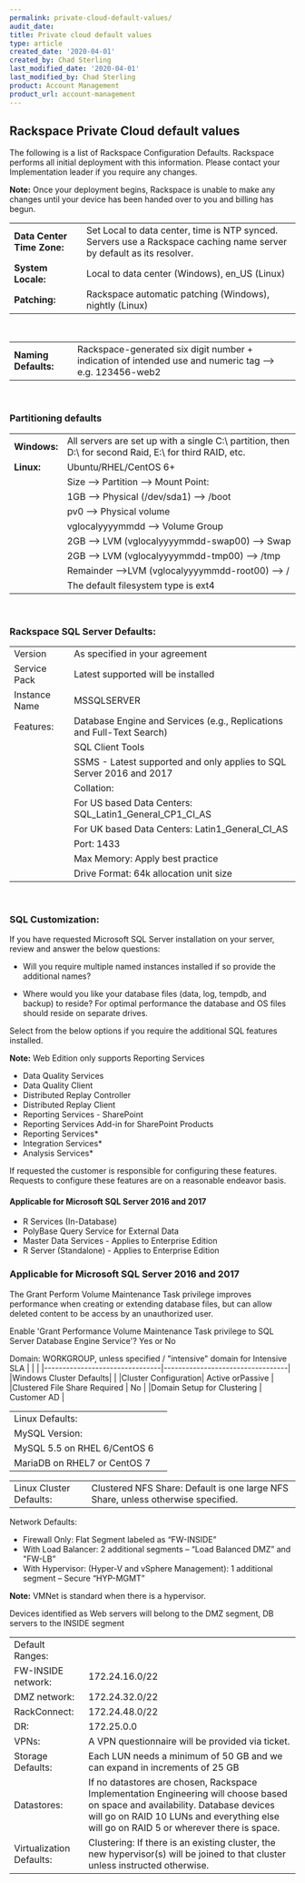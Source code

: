 ```yaml
---
permalink: private-cloud-default-values/
audit_date:
title: Private cloud default values
type: article
created_date: '2020-04-01'
created_by: Chad Sterling
last_modified_date: '2020-04-01'
last_modified_by: Chad Sterling
product: Account Management
product_url: account-management
---
```


## Rackspace Private Cloud default values
The following is a list of Rackspace Configuration Defaults. Rackspace performs all initial deployment with this information. Please contact your Implementation leader if you require any changes.

**Note:** Once your deployment begins, Rackspace is unable to make any changes until your device has been handed over to you and billing has begun.

|                                |                                  |
|--------------------------------|----------------------------------|
|**Data Center Time Zone:**      | Set Local to data center, time is NTP synced. Servers use a Rackspace caching name server by default as its resolver.|
|**System Locale:** | Local to data center (Windows), en_US (Linux)|
|**Patching:** | Rackspace automatic patching (Windows), nightly (Linux)|

&nbsp;

|                                |                                  |
|--------------------------------|----------------------------------|
|**Naming Defaults:**| Rackspace-generated six digit number + indication of intended use and numeric tag --> e.g. 123456-web2|

&nbsp;

### Partitioning defaults
|                                |                                  |
|--------------------------------|----------------------------------|
|**Windows:**|  All servers are set up with a single C:\ partition, then D:\ for second Raid, E:\ for third RAID, etc.|
|**Linux:**| Ubuntu/RHEL/CentOS 6+|          |
|  |Size --> Partition --> Mount Point:|
|  |1GB --> Physical (/dev/sda1) --> /boot|
|  |pv0 --> Physical volume|
|  |vglocalyyyymmdd --> Volume Group|
|  |2GB --> LVM (vglocalyyyymmdd-swap00) --> Swap|
|  |2GB --> LVM (vglocalyyyymmdd-tmp00) --> /tmp|
|  |Remainder -->LVM (vglocalyyyymmdd-root00) --> /|
|  |The default filesystem type is ext4|

&nbsp;
### Rackspace SQL Server Defaults:
|                                |                                  |
|--------------------------------|----------------------------------|
|Version| As specified in your agreement|
|Service Pack| Latest supported will be installed|
|Instance Name| MSSQLSERVER|
|Features: |Database Engine and Services (e.g., Replications and Full-Text Search)|
| |SQL Client Tools|
| |SSMS - Latest supported and only applies to SQL Server 2016 and 2017|
| |Collation:|
| |For US based Data Centers: SQL_Latin1_General_CP1_CI_AS|
| |For UK based Data Centers: Latin1_General_CI_AS|
| |Port: 1433|
| |Max Memory: Apply best practice|
| |Drive Format: 64k allocation unit size|

&nbsp;


### SQL Customization:
If you have requested Microsoft SQL Server installation on your server, review and answer the below questions:

- Will you require multiple named instances installed if so provide the additional names?

- Where would you like your database files (data, log, tempdb, and backup) to reside?
For optimal performance the database and OS files should reside on separate drives.

Select from the below options if you require the additional SQL features installed.

**Note:** Web Edition only supports Reporting Services

- Data Quality Services
- Data Quality Client
- Distributed Replay Controller
- Distributed Replay Client
- Reporting Services - SharePoint
- Reporting Services Add-in for SharePoint Products
- Reporting Services*
- Integration Services*
- Analysis Services*

If requested the customer is responsible for configuring these features. Requests to configure these features are on a reasonable endeavor basis.

#### Applicable for Microsoft SQL Server 2016 and 2017

- R Services (In-Database)
- PolyBase Query Service for External Data
- Master Data Services - Applies to Enterprise Edition
- R Server (Standalone) - Applies to Enterprise Edition

### Applicable for Microsoft SQL Server 2016 and 2017

The Grant Perform Volume Maintenance Task privilege improves performance when creating or extending database files, but can allow deleted content to be access by an unauthorized user.

Enable 'Grant Performance Volume Maintenance Task privilege to SQL Server Database Engine Service'? Yes or No


Domain: WORKGROUP, unless specified / "intensive" domain for Intensive SLA
|                                |                                  |
|--------------------------------|----------------------------------|
|Windows Cluster Defaults|   |
|Cluster Configuration| Active orPassive |
|Clustered File Share Required | No  |
|Domain Setup for Clustering | Customer AD |

|                                |                                  |
|--------------------------------|----------------------------------|
| Linux Defaults:  |   |
| MySQL Version:   |   |
| MySQL 5.5 on RHEL 6/CentOS 6 |   |
| MariaDB on RHEL7 or CentOS 7 |   |

|                                |                                  |
|--------------------------------|----------------------------------|
| Linux Cluster Defaults:| Clustered NFS Share: Default is one large NFS Share, unless otherwise specified.|

Network Defaults:
- Firewall Only:  Flat Segment labeled as “FW-INSIDE”
- With Load Balancer:  2 additional segments – “Load Balanced DMZ” and "FW-LB”
- With Hypervisor: (Hyper-V and vSphere Management): 1 additional segment – Secure “HYP-MGMT”

**Note:** VMNet is standard when there is a hypervisor.

Devices identified as Web servers will belong to the DMZ segment, DB servers to the INSIDE segment

|                                |                                  |
|--------------------------------|----------------------------------|
|Default Ranges: |
|FW-INSIDE network: | 172.24.16.0/22 |
|DMZ network: | 172.24.32.0/22 |
|RackConnect: | 172.24.48.0/22 |
|DR: | 172.25.0.0 |
|VPNs:     | A VPN questionnaire will be provided via ticket. |
| Storage Defaults: | Each LUN needs a minimum of 50 GB and we can expand in increments of 25 GB |
| Datastores: | If no datastores are chosen, Rackspace Implementation Engineering will choose based on space and availability. Database devices will go on RAID 10 LUNs and everything else will go on RAID 5 or wherever there is space. |
| Virtualization Defaults: | Clustering: If there is an existing cluster, the new hypervisor(s) will be joined to that cluster unless instructed otherwise. |
